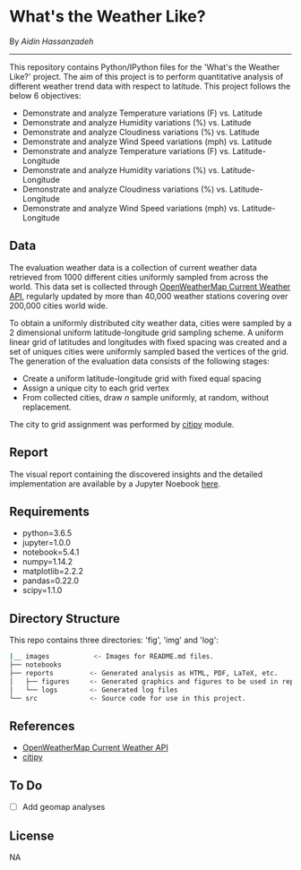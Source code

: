 # What's the Weather Like? 

By *Aidin Hassanzadeh*
___

This repository contains Python/IPython files for the 'What's the Weather Like?' project.
The aim of this project is to perform quantitative analysis of different weather trend data with respect to latitude.
This project follows the below 6 objectives:

- Demonstrate and analyze Temperature variations (F) vs. Latitude
- Demonstrate and analyze Humidity variations (%)  vs. Latitude
- Demonstrate and analyze Cloudiness variations (%) vs. Latitude
- Demonstrate and analyze  Wind Speed variations (mph) vs. Latitude
- Demonstrate and analyze Temperature variations (F) vs. Latitude-Longitude
- Demonstrate and analyze Humidity variations (%)  vs. Latitude-Longitude
- Demonstrate and analyze Cloudiness variations (%) vs. Latitude-Longitude
- Demonstrate and analyze  Wind Speed variations (mph) vs. Latitude-Longitude

## Data
The evaluation weather data is a collection of current weather data retrieved from 1000 different cities uniformly sampled from across the world.
This data set is collected through [OpenWeatherMap Current Weather API](https://openweathermap.org/current), regularly updated by more than 40,000 weather stations covering over 200,000 cities world wide.

To obtain a uniformly distributed city weather data, cities were sampled by a 2 dimensional uniform latitude-longitude grid sampling scheme.
A uniform linear grid of latitudes and longitudes with fixed spacing was created and a set of uniques cities were uniformly sampled based the vertices of the grid.
The generation of the evaluation data consists of the following stages:

- Create a uniform latitude-longitude grid with fixed equal spacing
- Assign a unique city to each grid vertex
- From collected cities, draw $n$ sample uniformly, at random, without replacement. 

The city to grid assignment was performed by [citipy](https://github.com/wingchen/citipy.git) module.

## Report
The visual report containing the discovered insights and the detailed implementation are available by a Jupyter Noebook [here](https://github.com/aidinhass/weatherpy/blob/master/notebooks/README.md).

## Requirements
- python=3.6.5
- jupyter=1.0.0
- notebook=5.4.1
- numpy=1.14.2
- matplotlib=2.2.2
- pandas=0.22.0
- scipy=1.1.0


## Directory Structure
This repo contains three directories: 'fig', 'img' and 'log':

```bash
|__ images           <- Images for README.md files.
├── notebooks
├── reports         <- Generated analysis as HTML, PDF, LaTeX, etc.
│   ├── figures     <- Generated graphics and figures to be used in reporting
│   └── logs        <- Generated log files
└── src             <- Source code for use in this project.
```
## References
- [OpenWeatherMap Current Weather API](https://openweathermap.org/current)
- [citipy](https://github.com/wingchen/citipy.git)

## To Do
- [ ] Add geomap analyses

## License
NA

